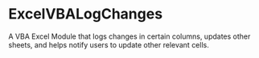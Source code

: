 # ExcelVBALogChanges
A VBA Excel Module that logs changes in certain columns, updates other sheets, and helps notify users to update other relevant cells.
